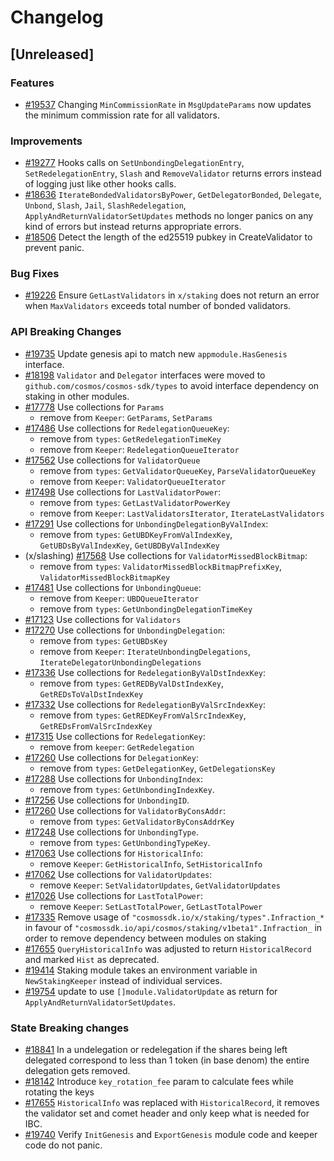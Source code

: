 <!--
Guiding Principles:
Changelogs are for humans, not machines.
There should be an entry for every single version.
The same types of changes should be grouped.
Versions and sections should be linkable.
The latest version comes first.
The release date of each version is displayed.
Mention whether you follow Semantic Versioning.
Usage:
Change log entries are to be added to the Unreleased section under the
appropriate stanza (see below). Each entry should ideally include a tag and
the Github issue reference in the following format:
* (<tag>) [#<issue-number>] Changelog message.
Types of changes (Stanzas):
"Features" for new features.
"Improvements" for changes in existing functionality.
"Deprecated" for soon-to-be removed features.
"Bug Fixes" for any bug fixes.
"API Breaking" for breaking exported APIs used by developers building on SDK.
Ref: https://keepachangelog.com/en/1.0.0/
-->

# Changelog

## [Unreleased]

### Features

* [#19537](https://github.com/cosmos/cosmos-sdk/pull/19537) Changing `MinCommissionRate` in `MsgUpdateParams` now updates the minimum commission rate for all validators.

### Improvements

* [#19277](https://github.com/cosmos/cosmos-sdk/pull/19277) Hooks calls on `SetUnbondingDelegationEntry`, `SetRedelegationEntry`, `Slash` and `RemoveValidator` returns errors instead of logging just like other hooks calls.
* [#18636](https://github.com/cosmos/cosmos-sdk/pull/18636) `IterateBondedValidatorsByPower`, `GetDelegatorBonded`, `Delegate`, `Unbond`, `Slash`, `Jail`, `SlashRedelegation`, `ApplyAndReturnValidatorSetUpdates` methods no longer panics on any kind of errors but instead returns appropriate errors.
* [#18506](https://github.com/cosmos/cosmos-sdk/pull/18506) Detect the length of the ed25519 pubkey in CreateValidator to prevent panic.

### Bug Fixes

* [#19226](https://github.com/cosmos/cosmos-sdk/pull/19226) Ensure `GetLastValidators` in `x/staking` does not return an error when `MaxValidators` exceeds total number of bonded validators.

### API Breaking Changes

* [#19735](https://github.com/cosmos/cosmos-sdk/pull/19735) Update genesis api to match new `appmodule.HasGenesis` interface.
* [#18198](https://github.com/cosmos/cosmos-sdk/pull/18198) `Validator` and `Delegator` interfaces were moved to `github.com/cosmos/cosmos-sdk/types` to avoid interface dependency on staking in other modules.
* [#17778](https://github.com/cosmos/cosmos-sdk/pull/17778) Use collections for `Params`
    * remove from `Keeper`: `GetParams`, `SetParams`
* [#17486](https://github.com/cosmos/cosmos-sdk/pull/17486) Use collections for `RedelegationQueueKey`:
    * remove from `types`: `GetRedelegationTimeKey`
    * remove from `Keeper`: `RedelegationQueueIterator`
* [#17562](https://github.com/cosmos/cosmos-sdk/pull/17562) Use collections for `ValidatorQueue`
    * remove from `types`: `GetValidatorQueueKey`, `ParseValidatorQueueKey`
    * remove from `Keeper`: `ValidatorQueueIterator`
* [#17498](https://github.com/cosmos/cosmos-sdk/pull/17498) Use collections for `LastValidatorPower`:
    * remove from `types`: `GetLastValidatorPowerKey`
    * remove from `Keeper`: `LastValidatorsIterator`, `IterateLastValidators`
* [#17291](https://github.com/cosmos/cosmos-sdk/pull/17291) Use collections for `UnbondingDelegationByValIndex`:
    * remove from `types`: `GetUBDKeyFromValIndexKey`, `GetUBDsByValIndexKey`, `GetUBDByValIndexKey`
* (x/slashing) [#17568](https://github.com/cosmos/cosmos-sdk/pull/17568) Use collections for `ValidatorMissedBlockBitmap`:
    * remove from `types`: `ValidatorMissedBlockBitmapPrefixKey`, `ValidatorMissedBlockBitmapKey`
* [#17481](https://github.com/cosmos/cosmos-sdk/pull/17481) Use collections for `UnbondingQueue`:
    * remove from `Keeper`: `UBDQueueIterator`
    * remove from `types`: `GetUnbondingDelegationTimeKey`
* [#17123](https://github.com/cosmos/cosmos-sdk/pull/17123) Use collections for `Validators`
* [#17270](https://github.com/cosmos/cosmos-sdk/pull/17270) Use collections for `UnbondingDelegation`:
    * remove from `types`: `GetUBDsKey`
    * remove from `Keeper`: `IterateUnbondingDelegations`, `IterateDelegatorUnbondingDelegations`
* [#17336](https://github.com/cosmos/cosmos-sdk/pull/17336) Use collections for `RedelegationByValDstIndexKey`:
    * remove from `types`: `GetREDByValDstIndexKey`, `GetREDsToValDstIndexKey`
* [#17332](https://github.com/cosmos/cosmos-sdk/pull/17332) Use collections for `RedelegationByValSrcIndexKey`:
    * remove from `types`: `GetREDKeyFromValSrcIndexKey`, `GetREDsFromValSrcIndexKey`
* [#17315](https://github.com/cosmos/cosmos-sdk/pull/17315) Use collections for `RedelegationKey`:
    * remove from `keeper`: `GetRedelegation`
* [#17260](https://github.com/cosmos/cosmos-sdk/pull/17260) Use collections for `DelegationKey`:
    * remove from `types`: `GetDelegationKey`, `GetDelegationsKey`
* [#17288](https://github.com/cosmos/cosmos-sdk/pull/17288) Use collections for `UnbondingIndex`:
    * remove from `types`: `GetUnbondingIndexKey`.
* [#17256](https://github.com/cosmos/cosmos-sdk/pull/17256) Use collections for `UnbondingID`.
* [#17260](https://github.com/cosmos/cosmos-sdk/pull/17260) Use collections for `ValidatorByConsAddr`:
    * remove from `types`: `GetValidatorByConsAddrKey`
* [#17248](https://github.com/cosmos/cosmos-sdk/pull/17248) Use collections for `UnbondingType`.
    * remove from `types`: `GetUnbondingTypeKey`.
* [#17063](https://github.com/cosmos/cosmos-sdk/pull/17063) Use collections for `HistoricalInfo`:
    * remove `Keeper`: `GetHistoricalInfo`, `SetHistoricalInfo`
* [#17062](https://github.com/cosmos/cosmos-sdk/pull/17062) Use collections for `ValidatorUpdates`:
    * remove `Keeper`: `SetValidatorUpdates`, `GetValidatorUpdates`
* [#17026](https://github.com/cosmos/cosmos-sdk/pull/17026) Use collections for `LastTotalPower`:
    * remove `Keeper`: `SetLastTotalPower`, `GetLastTotalPower`
* [#17335](https://github.com/cosmos/cosmos-sdk/pull/17335) Remove usage of `"cosmossdk.io/x/staking/types".Infraction_*` in favour of `"cosmossdk.io/api/cosmos/staking/v1beta1".Infraction_` in order to remove dependency between modules on staking
* [#17655](https://github.com/cosmos/cosmos-sdk/pull/17655) `QueryHistoricalInfo` was adjusted to return `HistoricalRecord` and marked `Hist` as deprecated.
* [#19414](https://github.com/cosmos/cosmos-sdk/pull/19414) Staking module takes an environment variable in `NewStakingKeeper` instead of individual services.
* [#19754](https://github.com/cosmos/cosmos-sdk/pull/19754) update to use `[]module.ValidatorUpdate` as return for `ApplyAndReturnValidatorSetUpdates`.

### State Breaking changes

* [#18841](https://github.com/cosmos/cosmos-sdk/pull/18841) In a undelegation or redelegation if the shares being left delegated correspond to less than 1 token (in base denom) the entire delegation gets removed.
* [#18142](https://github.com/cosmos/cosmos-sdk/pull/18142) Introduce `key_rotation_fee` param to calculate fees while rotating the keys
* [#17655](https://github.com/cosmos/cosmos-sdk/pull/17655) `HistoricalInfo` was replaced with `HistoricalRecord`, it removes the validator set and comet header and only keep what is needed for IBC.
* [#19740](https://github.com/cosmos/cosmos-sdk/pull/19740) Verify `InitGenesis` and `ExportGenesis` module code and keeper code do not panic.